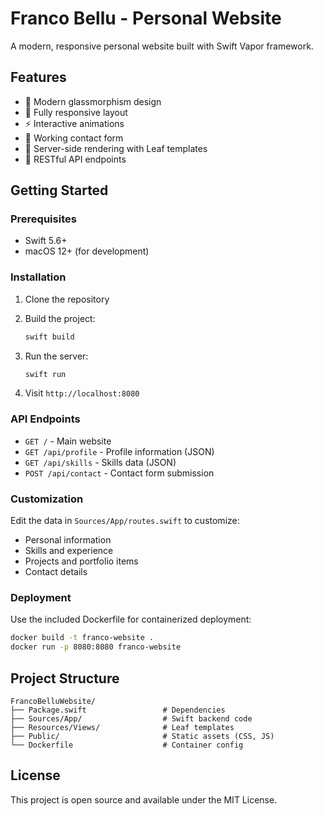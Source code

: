 # Franco Bellu - Personal Website

A modern, responsive personal website built with Swift Vapor framework.

## Features

- 🎨 Modern glassmorphism design
- 📱 Fully responsive layout
- ⚡ Interactive animations
- 📧 Working contact form
- 🚀 Server-side rendering with Leaf templates
- 🔧 RESTful API endpoints

## Getting Started

### Prerequisites
- Swift 5.6+ 
- macOS 12+ (for development)

### Installation

1. Clone the repository
2. Build the project:
   ```bash
   swift build
   ```

3. Run the server:
   ```bash
   swift run
   ```

4. Visit `http://localhost:8080`

### API Endpoints

- `GET /` - Main website
- `GET /api/profile` - Profile information (JSON)
- `GET /api/skills` - Skills data (JSON)
- `POST /api/contact` - Contact form submission

### Customization

Edit the data in `Sources/App/routes.swift` to customize:
- Personal information
- Skills and experience
- Projects and portfolio items
- Contact details

### Deployment

Use the included Dockerfile for containerized deployment:

```bash
docker build -t franco-website .
docker run -p 8080:8080 franco-website
```

## Project Structure

```
FrancoBelluWebsite/
├── Package.swift                 # Dependencies
├── Sources/App/                  # Swift backend code
├── Resources/Views/              # Leaf templates
├── Public/                       # Static assets (CSS, JS)
└── Dockerfile                    # Container config
```

## License

This project is open source and available under the MIT License.
    
